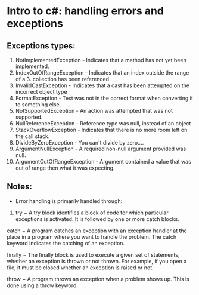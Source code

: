 # Intro to c#: handling errors and exceptions

## Exceptions types:
1. NotImplementedException - Indicates that a method has not yet been implemented.
2. IndexOutOfRangeException - Indicates that an index outside the range of a 3. collection has been referenced
4. InvalidCastException - Indicates that a cast has been attempted on the incorrect object type
5. FormatException - Text was not in the correct format when converting it to something else.
6. NotSupportedException - An action was attempted that was not supported.
7. NullReferenceException - Reference type was null, instead of an object
8. StackOverflowException - Indicates that there is no more room left on the call stack.
9. DivideByZeroException - You can't divide by zero....
10. ArgumentNullException - A required non-null argument provided was null.
11. ArgumentOutOfRangeException - Argument contained a value that was out of range then what it was expecting.


## Notes:
* Error handling is primarily handled through:
1. try − A try block identifies a block of code for which particular exceptions is activated. It is followed by one or more catch blocks.

catch − A program catches an exception with an exception handler at the place in a program where you want to handle the problem. The catch keyword indicates the catching of an exception.

finally − The finally block is used to execute a given set of statements, whether an exception is thrown or not thrown. For example, if you open a file, it must be closed whether an exception is raised or not.

throw − A program throws an exception when a problem shows up. This is done using a throw keyword.



